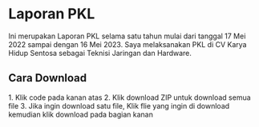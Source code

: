 
<h1> Laporan PKL </h1>

<p> Ini merupakan Laporan PKL selama satu tahun mulai dari tanggal 17 Mei 2022 sampai dengan 16 Mei 2023. 
  Saya melaksanakan PKL di CV Karya Hidup Sentosa sebagai Teknisi Jaringan dan Hardware. </p>
  
  <h2>Cara Download</h2>
1. Klik code pada kanan atas
2. Klik download ZIP untuk download semua file 
3. Jika ingin download satu file, Klik flie yang ingin di download kemudian klik download pada bagian kanan


